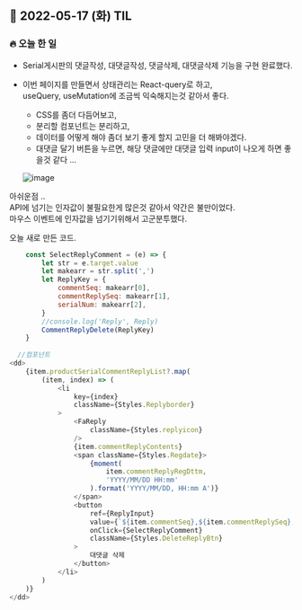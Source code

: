 ## 📆 2022-05-17 (화) TIL

### 🔥 오늘 한 일 <br>

- Serial게시판의 댓글작성, 대댓글작성, 댓글삭제, 대댓글삭제 기능을 구현 완료했다.  


- 이번 페이지를 만들면서 상태관리는 React-query로 하고,   
  useQuery, useMutation에 조금씩 익숙해지는것 같아서 좋다.  
  
  - CSS를 좀더 다듬어보고,   
  - 분리할 컴포넌트는 분리하고,  
  -  데이터를 어떻게 해야 좀더 보기 좋게 할지 고민을 더 해봐야겠다.  
  -  대댓글 달기 버튼을 누르면, 해당 댓글에만 대댓글 입력 input이 나오게 하면 좋을것 같다 ... 


  ![image](https://user-images.githubusercontent.com/29091608/168789398-8b81959d-305f-4b2b-b1d5-6a081a8e8bc6.png)


아쉬운점 ..   
API에 넘기는 인자값이 불필요한게 많은것 같아서 약간은 불만이었다.  
마우스 이벤트에 인자값을 넘기기위해서 고군분투했다.  


오늘 새로 만든 코드.

```js
	const SelectReplyComment = (e) => {
		let str = e.target.value
		let makearr = str.split(',')
		let ReplyKey = {
			commentSeq: makearr[0],
			commentReplySeq: makearr[1],
			serialNum: makearr[2],
		}
		//console.log('Reply', Reply)
		CommentReplyDelete(ReplyKey)
	}
  
  //컴포넌트
<dd>
    {item.productSerialCommentReplyList?.map(
		(item, index) => (
			<li
				key={index}
				className={Styles.Replyborder}
			>
				<FaReply
					className={Styles.replyicon}
				/>
 				{item.commentReplyContents}
				<span className={Styles.Regdate}>
					{moment(
						item.commentReplyRegDttm,
						'YYYY/MM/DD HH:mm'
					).format('YYYY/MM/DD, HH:mm A')}
				</span>
				<button
					ref={ReplyInput}
					value={`${item.commentSeq},${item.commentReplySeq},${item.serialNum}`}
					onClick={SelectReplyComment}
					className={Styles.DeleteReplyBtn}
				>
					대댓글 삭제
				</button>
			</li>
		)
	)}
</dd>
```
